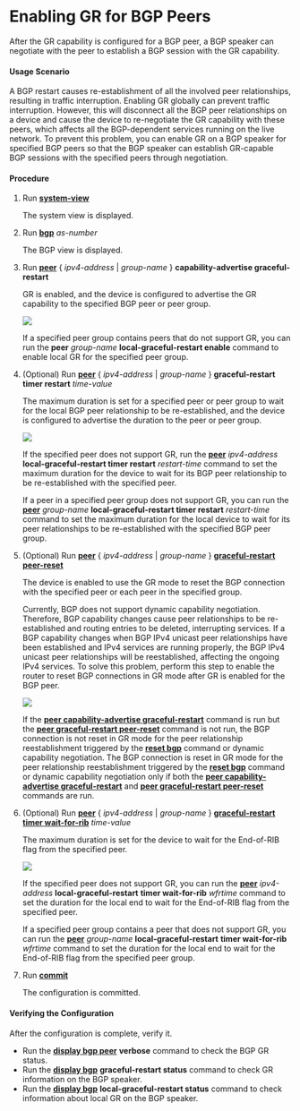 Enabling GR for BGP Peers
=========================

After the GR capability is configured for a BGP peer, a BGP speaker can negotiate with the peer to establish a BGP session with the GR capability.

#### Usage Scenario

A BGP restart causes re-establishment of all the involved peer relationships, resulting in traffic interruption. Enabling GR globally can prevent traffic interruption. However, this will disconnect all the BGP peer relationships on a device and cause the device to re-negotiate the GR capability with these peers, which affects all the BGP-dependent services running on the live network. To prevent this problem, you can enable GR on a BGP speaker for specified BGP peers so that the BGP speaker can establish GR-capable BGP sessions with the specified peers through negotiation.


#### Procedure

1. Run [**system-view**](cmdqueryname=system-view)
   
   
   
   The system view is displayed.
2. Run [**bgp**](cmdqueryname=bgp) *as-number*
   
   
   
   The BGP view is displayed.
3. Run [**peer**](cmdqueryname=peer+capability-advertise+graceful-restart) { *ipv4-address* | *group-name* } **capability-advertise graceful-restart**
   
   
   
   GR is enabled, and the device is configured to advertise the GR capability to the specified BGP peer or peer group.
   
   
   
   ![](../../../../public_sys-resources/note_3.0-en-us.png) 
   
   If a specified peer group contains peers that do not support GR, you can run the **peer** *group-name* **local-graceful-restart enable** command to enable local GR for the specified peer group.
4. (Optional) Run [**peer**](cmdqueryname=peer+graceful-restart+timer+restart) { *ipv4-address* | *group-name* } **graceful-restart timer restart** *time-value*
   
   
   
   The maximum duration is set for a specified peer or peer group to wait for the local BGP peer relationship to be re-established, and the device is configured to advertise the duration to the peer or peer group.
   
   
   
   ![](../../../../public_sys-resources/note_3.0-en-us.png) 
   
   If the specified peer does not support GR, run the [**peer**](cmdqueryname=peer+graceful-restart+timer+restart) *ipv4-address* **local-graceful-restart timer restart** *restart-time* command to set the maximum duration for the device to wait for its BGP peer relationship to be re-established with the specified peer.
   
   If a peer in a specified peer group does not support GR, you can run the [**peer**](cmdqueryname=peer+graceful-restart+timer+restart) *group-name* **local-graceful-restart timer restart** *restart-time* command to set the maximum duration for the local device to wait for its peer relationships to be re-established with the specified BGP peer group.
5. (Optional) Run [**peer**](cmdqueryname=peer+graceful-restart+peer-reset) { *ipv4-address* | *group-name* } [**graceful-restart peer-reset**](cmdqueryname=graceful-restart+peer-reset)
   
   
   
   The device is enabled to use the GR mode to reset the BGP connection with the specified peer or each peer in the specified group.
   
   
   
   Currently, BGP does not support dynamic capability negotiation. Therefore, BGP capability changes cause peer relationships to be re-established and routing entries to be deleted, interrupting services. If a BGP capability changes when BGP IPv4 unicast peer relationships have been established and IPv4 services are running properly, the BGP IPv4 unicast peer relationships will be reestablished, affecting the ongoing IPv4 services. To solve this problem, perform this step to enable the router to reset BGP connections in GR mode after GR is enabled for the BGP peer.
   
   ![](../../../../public_sys-resources/note_3.0-en-us.png) 
   
   If the [**peer capability-advertise graceful-restart**](cmdqueryname=peer+capability-advertise+graceful-restart) command is run but the [**peer graceful-restart peer-reset**](cmdqueryname=peer+graceful-restart+peer-reset) command is not run, the BGP connection is not reset in GR mode for the peer relationship reestablishment triggered by the [**reset bgp**](cmdqueryname=reset+bgp) command or dynamic capability negotiation. The BGP connection is reset in GR mode for the peer relationship reestablishment triggered by the [**reset bgp**](cmdqueryname=reset+bgp) command or dynamic capability negotiation only if both the [**peer capability-advertise graceful-restart**](cmdqueryname=peer+capability-advertise+graceful-restart) and [**peer graceful-restart peer-reset**](cmdqueryname=peer+graceful-restart+peer-reset) commands are run.
6. (Optional) Run [**peer**](cmdqueryname=peer+graceful-restart+timer+wait-for-rib) { *ipv4-address* | *group-name* } [**graceful-restart timer wait-for-rib**](cmdqueryname=graceful-restart+timer+wait-for-rib) *time-value*
   
   
   
   The maximum duration is set for the device to wait for the End-of-RIB flag from the specified peer.
   
   
   
   ![](../../../../public_sys-resources/note_3.0-en-us.png) 
   
   If the specified peer does not support GR, you can run the [**peer**](cmdqueryname=peer+graceful-restart+timer+wait-for-rib) *ipv4-address* **local-graceful-restart** **timer wait-for-rib** *wfrtime* command to set the duration for the local end to wait for the End-of-RIB flag from the specified peer.
   
   If a specified peer group contains a peer that does not support GR, you can run the [**peer**](cmdqueryname=peer+graceful-restart+timer+wait-for-rib) *group-name* **local-graceful-restart** **timer wait-for-rib** *wfrtime* command to set the duration for the local end to wait for the End-of-RIB flag from the specified peer group.
7. Run [**commit**](cmdqueryname=commit)
   
   
   
   The configuration is committed.

#### Verifying the Configuration

After the configuration is complete, verify it.

* Run the [**display bgp peer**](cmdqueryname=display+bgp+peer+verbose) **verbose** command to check the BGP GR status.
* Run the [**display bgp**](cmdqueryname=display+bgp+graceful-restart+status) **graceful-restart status** command to check GR information on the BGP speaker.
* Run the [**display bgp**](cmdqueryname=display+bgp+local-graceful-restart+status) **local-graceful-restart status** command to check information about local GR on the BGP speaker.